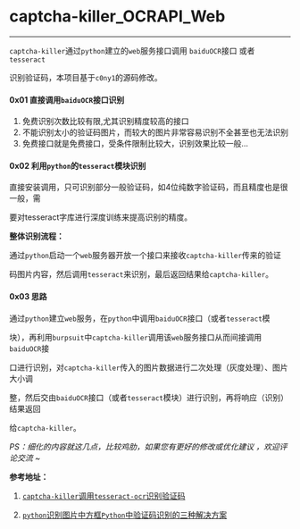 # captcha-killer_OCRAPI_Web

---

​		`captcha-killer`通过`python`建立的`web`服务接口调用 `baiduOCR`接口 或者`tesseract `

识别验证码，本项目基于`c0ny1`的源码修改。

#### 0x01 直接调用`baiduOCR`接口识别

1. 免费识别次数比较有限,尤其识别精度较高的接口
2. 不能识别太小的验证码图片，而较大的图片非常容易识别不全甚至也无法识别
3. 免费接口就是免费接口，受条件限制比较大，识别效果比较一般...

#### 0x02 利用`python`的`tesseract`模块识别

​	直接安装调用，只可识别部分一般验证码，如4位纯数字验证码，而且精度也是很一般，需

要对tesseract字库进行深度训练来提高识别的精度。

**整体识别流程：**

​		通过`python`启动一个`web`服务器开放一个接口来接收`captcha-killer`传来的验证

码图片内容，然后调用`tesseract`来识别，最后返回结果给`captcha-killer`。

#### 0x03  思路

​		通过`python`建立`web`服务，在`python`中调用`baiduOCR`接口（或者`tesseract`模

块），再利用`burpsuit`中`captcha-killer`调用该`web`服务接口从而间接调用`baiduOCR`接

口进行识别，对`captcha-killer`传入的图片数据进行二次处理（灰度处理）、图片大小调

整，然后交由`baiduOCR`接口（或者`tesseract`模块）进行识别，再将响应（识别）结果返回

给`captcha-killer`。



*PS：细化的内容就这几点，比较鸡肋，如果您有更好的修改或优化建议 ，欢迎评论交流 ~*



**参考地址：**

1. [`captcha-killer`调用`tesseract-ocr`识别验证码](https://github.com/c0ny1/captcha-killer/tree/master/doc/case01)

2. [`python`识别图片中方框`Python`中验证码识别的三种解决方案](https://blog.csdn.net/weixin_34959771/article/details/112337901)



